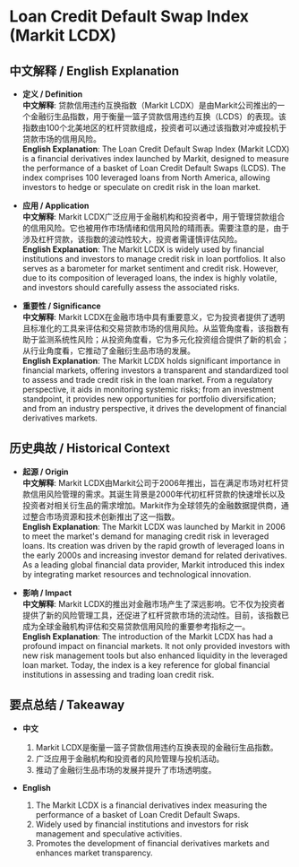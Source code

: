 # Loan Credit Default Swap Index (Markit LCDX)

## 中文解释 / English Explanation

* **定义 / Definition**  
  **中文解释**: 贷款信用违约互换指数（Markit LCDX）是由Markit公司推出的一个金融衍生品指数，用于衡量一篮子贷款信用违约互换（LCDS）的表现。该指数由100个北美地区的杠杆贷款组成，投资者可以通过该指数对冲或投机于贷款市场的信用风险。  
  **English Explanation**: The Loan Credit Default Swap Index (Markit LCDX) is a financial derivatives index launched by Markit, designed to measure the performance of a basket of Loan Credit Default Swaps (LCDS). The index comprises 100 leveraged loans from North America, allowing investors to hedge or speculate on credit risk in the loan market.

* **应用 / Application**  
  **中文解释**: Markit LCDX广泛应用于金融机构和投资者中，用于管理贷款组合的信用风险。它也被用作市场情绪和信用风险的晴雨表。需要注意的是，由于涉及杠杆贷款，该指数的波动性较大，投资者需谨慎评估风险。  
  **English Explanation**: The Markit LCDX is widely used by financial institutions and investors to manage credit risk in loan portfolios. It also serves as a barometer for market sentiment and credit risk. However, due to its composition of leveraged loans, the index is highly volatile, and investors should carefully assess the associated risks.

* **重要性 / Significance**  
  **中文解释**: Markit LCDX在金融市场中具有重要意义，它为投资者提供了透明且标准化的工具来评估和交易贷款市场的信用风险。从监管角度看，该指数有助于监测系统性风险；从投资角度看，它为多元化投资组合提供了新的机会；从行业角度看，它推动了金融衍生品市场的发展。  
  **English Explanation**: The Markit LCDX holds significant importance in financial markets, offering investors a transparent and standardized tool to assess and trade credit risk in the loan market. From a regulatory perspective, it aids in monitoring systemic risks; from an investment standpoint, it provides new opportunities for portfolio diversification; and from an industry perspective, it drives the development of financial derivatives markets.

## 历史典故 / Historical Context

* **起源 / Origin**  
  **中文解释**: Markit LCDX由Markit公司于2006年推出，旨在满足市场对杠杆贷款信用风险管理的需求。其诞生背景是2000年代初杠杆贷款的快速增长以及投资者对相关衍生品的需求增加。Markit作为全球领先的金融数据提供商，通过整合市场资源和技术创新推出了这一指数。  
  **English Explanation**: The Markit LCDX was launched by Markit in 2006 to meet the market's demand for managing credit risk in leveraged loans. Its creation was driven by the rapid growth of leveraged loans in the early 2000s and increasing investor demand for related derivatives. As a leading global financial data provider, Markit introduced this index by integrating market resources and technological innovation.

* **影响 / Impact**  
  **中文解释**: Markit LCDX的推出对金融市场产生了深远影响。它不仅为投资者提供了新的风险管理工具，还促进了杠杆贷款市场的流动性。目前，该指数已成为全球金融机构评估和交易贷款信用风险的重要参考指标之一。  
  **English Explanation**: The introduction of the Markit LCDX has had a profound impact on financial markets. It not only provided investors with new risk management tools but also enhanced liquidity in the leveraged loan market. Today, the index is a key reference for global financial institutions in assessing and trading loan credit risk.

## 要点总结 / Takeaway

* **中文**  
  1. Markit LCDX是衡量一篮子贷款信用违约互换表现的金融衍生品指数。
  2. 广泛应用于金融机构和投资者的风险管理与投机活动。
  3. 推动了金融衍生品市场的发展并提升了市场透明度。

* **English**  
  1. The Markit LCDX is a financial derivatives index measuring the performance of a basket of Loan Credit Default Swaps.
  2. Widely used by financial institutions and investors for risk management and speculative activities.
  3. Promotes the development of financial derivatives markets and enhances market transparency.